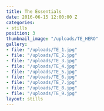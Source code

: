 ```yaml
---
title: The Essentials
date: 2016-06-15 12:00:00 Z
categories:
- stills
position: 3
thumbnail_image: "/uploads/TE_HERO"
gallery:
- file: "/uploads/TE_1.jpg"
- file: "/uploads/TE_2.jpg"
- file: "/uploads/TE_3.jpg"
- file: "/uploads/TE_4.jpg"
- file: "/uploads/TE_5.jpg"
- file: "/uploads/TE_6.jpg"
- file: "/uploads/TE_7.jpg"
- file: "/uploads/TE_8.jpg"
- file: "/uploads/TE_9.jpg"
layout: stills
---
```


